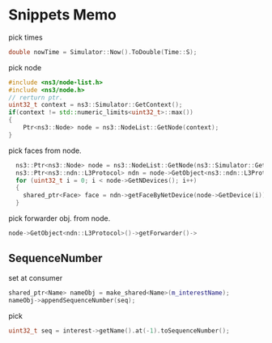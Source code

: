 # Snippets Memo

pick times

```cxx
double nowTime = Simulator::Now().ToDouble(Time::S);
```

pick node


```cxx
#include <ns3/node-list.h>
#include <ns3/node.h>
// rerturn ptr.
uint32_t context = ns3::Simulator::GetContext();
if(context != std::numeric_limits<uint32_t>::max())
{
    Ptr<ns3::Node> node = ns3::NodeList::GetNode(context);
}
```



pick faces from node.

```cxx
  ns3::Ptr<ns3::Node> node = ns3::NodeList::GetNode(ns3::Simulator::GetContext());
  ns3::Ptr<ns3::ndn::L3Protocol> ndn = node->GetObject<ns3::ndn::L3Protocol>();
  for (uint32_t i = 0; i < node->GetNDevices(); i++)
  {
    shared_ptr<Face> face = ndn->getFaceByNetDevice(node->GetDevice(i));
  }
```

pick forwarder obj. from node.

```cxx
node->GetObject<ndn::L3Protocol>()->getForwarder()->
```

##  SequenceNumber

set at consumer

```cxx
shared_ptr<Name> nameObj = make_shared<Name>(m_interestName);
nameObj->appendSequenceNumber(seq);
```

pick

```cxx
uint32_t seq = interest->getName().at(-1).toSequenceNumber();
```
